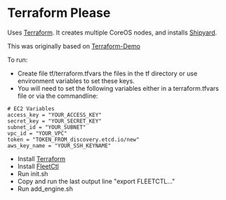 # Terraform Please

Uses [Terraform](http://www.terraform.io/). It creates multiple CoreOS nodes, and installs [Shipyard](http://www.shipyard-project.com).

This was originally based on [Terraform-Demo](https://github.com/funkymonkeymonk/terraform-demo)

To run:
 - Create file tf/terraform.tfvars the files in the tf directory or use environment variables to set these keys.
 - You will need to set the following variables either in a terraform.tfvars file or via the commandline:
```
# EC2 Variables
access_key = "YOUR_ACCESS_KEY"
secret_key = "YOUR_SECRET_KEY"
subnet_id = "YOUR_SUBNET"
vpc_id = "YOUR_VPC"
token = "TOKEN_FROM_discovery.etcd.io/new"
aws_key_name = "YOUR_SSH_KEYNAME"
```
 - Install [Terraform](https://www.terraform.io/downloads.html)
 - Install [FleetCtl](https://github.com/coreos/fleet/releases)
 - Run init.sh
 - Copy and run the last output line "export FLEETCTL..."
 - Run add_engine.sh
